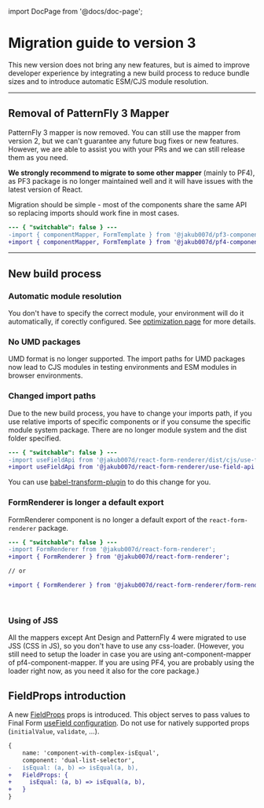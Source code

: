import DocPage from '@docs/doc-page';

<DocPage>

# Migration guide to version 3

This new version does not bring any new features, but is aimed to improve developer experience by integrating a new build process to reduce bundle sizes and to introduce automatic ESM/CJS module resolution.

---

## Removal of PatternFly 3 Mapper

PatternFly 3 mapper is now removed. You can still use the mapper from version 2, but we can't guarantee any future bug fixes or new features. However, we are able to assist you with your PRs and we can still release them as you need.

**We strongly recommend to migrate to some other mapper** (mainly to PF4), as PF3 package is no longer maintained well and it will have issues with the latest version of React.

Migration should be simple - most of the components share the same API so replacing imports should work fine in most cases.

```diff
--- { "switchable": false } ---
-import { componentMapper, FormTemplate } from '@jakub007d/pf3-component-mapper';
+import { componentMapper, FormTemplate } from '@jakub007d/pf4-component-mapper';
```

---

## New build process

### Automatic module resolution

You don't have to specify the correct module, your environment will do it automatically, if corectly configured. See [optimization page](/optimization)  for more details.

### No UMD packages

UMD format is no longer supported. The import paths for UMD packages now lead to CJS modules in testing environments and ESM modules in browser environments.

### Changed import paths

Due to the new build process, you have to change your imports path, if you use relative imports of specific components or if you consume the specific module system package. There are no longer module system and the dist folder specified.

```diff
--- { "switchable": false } ---
-import useFieldApi from '@jakub007d/react-form-renderer/dist/cjs/use-field-api';;
+import useFieldApi from '@jakub007d/react-form-renderer/use-field-api';
```

You can use [babel-transform-plugin](/optimization#transformingimportsinbabel) to do this change for you.

### FormRenderer is longer a default export

FormRenderer component is no longer a default export of the `react-form-renderer` package.

```diff
--- { "switchable": false } ---
-import FormRenderer from '@jakub007d/react-form-renderer';
+import { FormRenderer } from '@jakub007d/react-form-renderer';

// or

+import { FormRenderer } from '@jakub007d/react-form-renderer/form-renderer';
```

<br />

### Using of JSS

All the mappers except Ant Design and PatternFly 4 were migrated to use JSS (CSS in JS), so you don't have to use any css-loader. (However, you still need to setup the loader in case you are using ant-component-mapper of pf4-component-mapper. If you are using PF4, you are probably using the loader right now, as you need it also for the core package.)

## FieldProps introduction

A new [FieldProps](/schema/introduction#fieldprops) props is introduced. This object serves to pass values to Final Form [useField configuration](https://final-form.org/docs/react-final-form/types/FieldProps). Do not use for natively supported props (`initialValue`, `validate`, ...).

```diff
{
    name: 'component-with-complex-isEqual',
    component: 'dual-list-selector',
-   isEqual: (a, b) => isEqual(a, b),
+   FieldProps: {
+     isEqual: (a, b) => isEqual(a, b),
+   }
}
```

</DocPage>